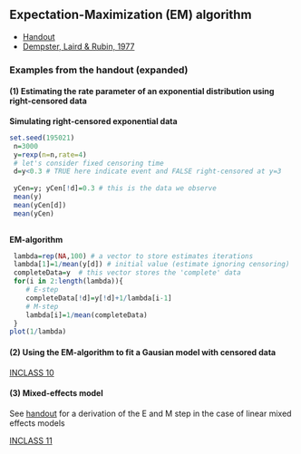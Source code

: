 
## Expectation-Maximization (EM) algorithm
  - [Handout](https://github.com/gdlc/STAT_COMP/blob/master/EMAlgorithm.pdf)
  - [Dempster, Laird & Rubin, 1977](https://github.com/gdlc/STAT_COMP/blob/master/EM_DempsterLairdRubin1977.pdf)



### Examples from the handout (expanded)



#### (1) Estimating the rate parameter of an exponential distribution using right-censored data


**Simulating right-censored exponential data**

```r
set.seed(195021)
 n=3000
 y=rexp(n=n,rate=4)
 # let's consider fixed censoring time
 d=y<0.3 # TRUE here indicate event and FALSE right-censored at y=3
 
 yCen=y; yCen[!d]=0.3 # this is the data we observe 
 mean(y)
 mean(yCen[d])
 mean(yCen)
 
```

**EM-algorithm**

```r
 lambda=rep(NA,100) # a vector to store estimates iterations
 lambda[1]=1/mean(y[d]) # initial value (estimate ignoring censoring)
 completeData=y  # this vector stores the 'complete' data
 for(i in 2:length(lambda)){
    # E-step
    completeData[!d]=y[!d]+1/lambda[i-1]
    # M-step
    lambda[i]=1/mean(completeData)
 }
plot(1/lambda)
```
#### (2) Using the EM-algorithm to fit a Gausian model with censored data

[INCLASS 10](https://github.com/gdlc/STAT_COMP/blob/master/INCLASS_10.md)

#### (3) Mixed-effects model

 See [handout](https://github.com/gdlc/STAT_COMP/blob/master/EMAlgorithm.pdf) for a derivation of the E and M step in the case of linear mixed effects models 

[INCLASS 11](https://github.com/gdlc/STAT_COMP/blob/master/INCLASS_11.md)
